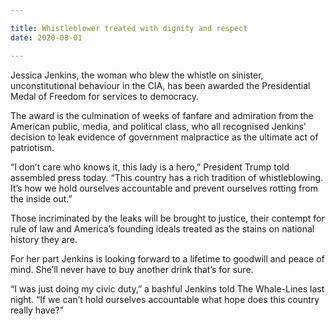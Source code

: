 ```yaml
---

title: Whistleblower treated with dignity and respect
date: 2020-08-01

---
```


Jessica Jenkins, the woman who blew the whistle on sinister, unconstitutional behaviour in the CIA, has been awarded the Presidential Medal of Freedom for services to democracy.

The award is the culmination of weeks of fanfare and admiration from the American public, media, and political class, who all recognised Jenkins’ decision to leak evidence of government malpractice as the ultimate act of patriotism.

“I don’t care who knows it, this lady is a hero,” President Trump told assembled press today. “This country has a rich tradition of whistleblowing. It’s how we hold ourselves accountable and prevent ourselves rotting from the inside out.”

Those incriminated by the leaks will be brought to justice, their contempt for rule of law and America’s founding ideals treated as the stains on national history they are.

For her part Jenkins is looking forward to a lifetime to goodwill and peace of mind. She’ll never have to buy another drink that’s for sure.

“I was just doing my civic duty,” a bashful Jenkins told The Whale-Lines last night. “If we can’t hold ourselves accountable what hope does this country really have?”